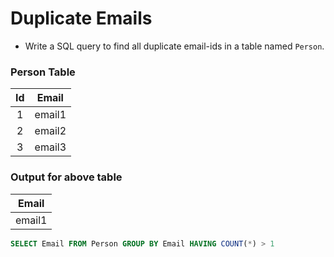 # Duplicate Emails
* Write a SQL query to find all duplicate email-ids in a table named `Person`.

### Person Table
| Id    | Email      |
|:-----:|:----------:|
| 1     | email1     |
| 2     | email2     |
| 3     | email3     |

### Output for above table
| Email      |
|:----------:|
| email1     |


```sql
SELECT Email FROM Person GROUP BY Email HAVING COUNT(*) > 1
```

